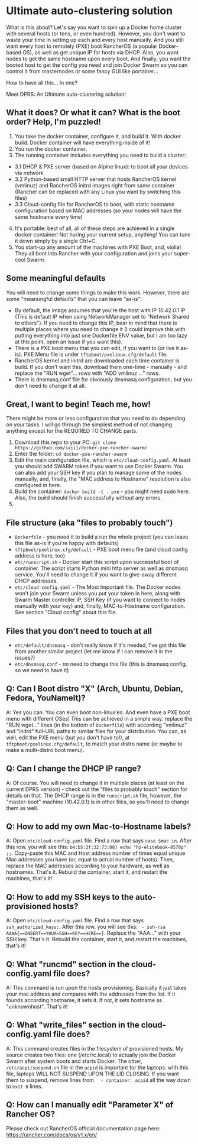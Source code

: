 # Ultimate auto-clustering solution
What is this about? Let's say you want to spin up a Docker home cluster with several hosts (or tens, or even hundred). 
However, you don't want to waste your time in setting up each and every host manually. 
And you still want every host to remotely (PXE) boot RancherOS (a popular Docker-based OS), as well as get unique IP for hosts via DHCP. 
Also, you want nodes to get the same hostname upon every boot.
And finally, you want the booted host to get the config you need and join Docker Swarm so you can control it from masternodes or some fancy GUI like portainer...

How to have all this... In one?

Meet DPRS: An Ultimate auto-clustering solution!

## What it does? Or what it can? What is the boot order? Help, I'm puzzled!
1. You take the docker container, configure it, and build it. With docker build. Docker container will have everything inside of it!
2. You run the docker container.
3. The running container includes everything you need to build a cluster: 
* 3.1 DHCP & PXE server (based on Alpine linux): to boot all your devices via network
* 3.2 Python-based small HTTP server that hosts RancherOS kernel (vmlinuz) and RancherOS initrd images right from same container (Rancher can be replaced with any Linux you want by switching this files)
* 3.3 Cloud-config file for RancherOS to boot, with static hostname configuration based on MAC addresses (so your nodes will have the same hostname every time)
4. It's portable: best of all, all of these steps are achieved in a single docker container! Not huring your current setup, anything! You can tune it down simply by a single Ctrl+C.
5. You start-up any amount of the machines with PXE Boot, and, violia! They all boot into Rancher with your configuration and joins your super-cool Swarm.

## Some meaningful defaults
You will need to change some things to make this work. However, there are some "meanungful defaults" that you can leave "as-is":
* By default, the image assumes that you're the host with IP 10.42.0.1 IP (This is default IP when using NetworkManager set to "Network Shared to others"). If you need to change this IP, bear in mind that there is multiple places where you need to change it (I could improve this with putting everything into just one Dockerfile ENV value, but I am too lazy at this point, open an issue if you want this).
* There is a PXE boot menu that you can edit, if you want to (or live it as-is). PXE Menu file is under `tftpboot/pxelinux.cfg/default` file.
* RancherOS kernel and initrd are downloaded each time container is build. If you don't want this, download them one-time - manually - and replace the "RUN wget"... rows with "ADD vmlinuz ..." rows.
* There is dnsmasq.conf file for obviously dnsmasq configuration, but you don't need to change it at all.

## Great, I want to begin! Teach me, how!
There might be more or less configuration that you need to do depending on your tasks. I will go through the simplest method of not changing anything except for the REQUIRED TO CHANGE parts.
1. Download this repo to your PC: `git clone https://github.com/sxiii/docker-pxe-rancher-swarm/`
2. Enter the folder: `cd docker-pxe-rancher-swarm`
3. Edit the main configuration file, which is `etc/cloud-config.yaml`. At least you should add SWARM token if you want to use Docker Swarm. You can also add your SSH key if you plan to manage some of the nodes manually, and, finally, the "MAC address to Hostname" resolution is also configured in here.
4. Build the container: `docker build -t . pxe` - you might need sudo here. Also, the build should finish successfully without any errors.
4. 

## File structure (aka "files to probably touch")
* `Dockerfile` - you need it to build a run the whole project (you can leave this file as-is if you're happy with defaults)
* `tftpboot/pxelinux.cfg/default` - PXE boot menu file (and cloud config address is here, too)
* `etc/runscript.sh` - Docker start this script upon successful boot of container. The script starts Python mini http server as well as dnsmasq service. You'll need to change it if you want to give-away different DHCP addresses.
* `etc/cloud-config.yaml` - The Most Important file. The Docker nodes won't join your Swarm unless you put your token in here, along with Swarm Master controller IP, SSH Key (if you want to connect to nodes manually with your key) and, finally, MAC-to-Hostname configuration. See section "Cloud config" about this file.

## Files that you don't need to touch at all
* `etc/default/dnsmasq` - don't really know if it's needed, I've got this file from another similar project (let me know if I can remove it in the issues?)
* `etc/dnsmasq.conf` - no need to change this file (this is dnsmasq config, so we need to have it)

## Q: Can I Boot distro "X" (Arch, Ubuntu, Debian, Fedora, YouNameIt)?
A: Yes you can. You can even boot non-linux'es. And even have a PXE boot menu with different OSes! This can be achieved in a simple way: replace the "RUN wget..." lines (in the bottom of `Dockerfile`) with according "vmlinuz" and "initrd" full-URL paths to similar files for your distribution. You can, as well, edit the PXE menu (but you don't have to!), at `tftpboot/pxelinux.cfg/default`, to match your distro name (or maybe to make a multi-distro boot menu).

## Q: Can I change the DHCP IP range?
A: Of course. You will need to change it in multiple places (at least on the current DPRS version) - check out the "files to probably touch" section for details on that. The DHCP range is in the `runscript.sh` file, however, the "master-boot" machine (10.42.0.1) is in other files, so you'll need to change them as well.

## Q: How to add my own Mac-to-Hostname labels?
A: Open `etc/cloud-config.yaml` file. Find a row that says `case $mac in`. After this row, you will see this: `b4:b5:2f:32:73:08) echo "hp-elitebook-8570p" ;;`. Copy-paste this MAC and Host address number of times equal unique Mac addresses you have (or, equal to actual number of hosts). Then, replace the MAC addresses according to your hardware, as well as hostnames. That's it. Rebuild the container, start it, and restart the machines, that's it!

## Q: How to add my SSH keys to the auto-provisioned hosts?
A: Open `etc/cloud-config.yaml` file. Find a row that says `ssh_authorized_keys:`. After this row, you will see this: ` - ssh-rsa AAAA{==INSERT==YOUR=SSH==KEY==HERE==}`. Replace the "AAA..." with your SSH key. That's it. Rebuild the container, start it, and restart the machines, that's it!

## Q: What "runcmd" section in the cloud-config.yaml file does?
A: This command is run upon the hosts provisioning. Basically it just takes your mac address and compares with the addresses from the list. If it founds according hostname, it sets it. If not, it sets hostname as "unknownhost". That's it!

## Q: What "write_files" section in the cloud-config.yaml file does?
A: This command creates files in the filesystem of provisioned hosts. My source creates two files: one (/etc/rc.local) to actually join the Docker Swarm after system boots and starts Docker. The other, `/etc/acpi/suspend.sh` file in the `acpid` is important for the laptops: with this file, laptops WILL NOT SUSPEND UPON THE LID CLOSING. If you want them to suspend, remove lines from `  - container: acpid` all the way down to `exit 0` lines.

## Q: How can I manually edit "Parameter X" of Rancher OS?
Please check out RancherOS official documentation page here: https://rancher.com/docs/os/v1.x/en/
